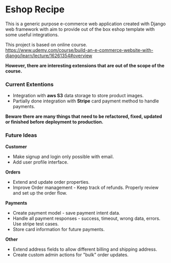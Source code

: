 # Eshop Recipe

This is a generic purpose e-commerce web application created with Django web framework
with aim to provide out of the box eshop template with some useful integrations.

This project is based on online course.
https://www.udemy.com/course/build-an-e-commerce-website-with-django/learn/lecture/16261354#overview

**However, there are interesting extensions that are out of the scope of the course.**

### Current Extentions
 - Integration with **aws S3** data storage to store product images.
 - Partially done integration with **Stripe** card payment method to handle payments.

**Beware there are many things that need to be refactored, fixed, updated or finished before deployment to production.**

### Future Ideas
**Customer**
 - Make signup and login only possible with email.
 - Add user profile interface.

**Orders**
 - Extend and update order properties.
 - Improve Order management - Keep track of refunds. Properly review and set up the order flow.

**Payments**
 - Create payment model - save payment intent data.
 - Handle all payment responses - success, timeout, wrong data, errors. Use stripe test cases.
 - Store card information for future payments.

**Other**
 - Extend address fields to allow different billing and shipping address.
 - Create custom admin actions for "bulk" order updates.


